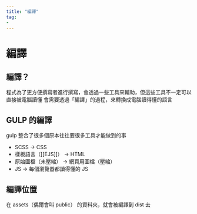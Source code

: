 ```yaml
---
title: "編譯"
tag: 
- 
---
```

# 編譯
## 編譯？
程式為了更方便撰寫者進行撰寫，會透過一些工具來輔助，但這些工具不一定可以直接被電腦讀懂
會需要透過「編譯」的過程，來轉換成電腦讀得懂的語言

## GULP 的編譯
gulp 整合了很多個原本往往要很多工具才能做到的事
- SCSS -> CSS
- 樣板語言（[[EJS]]） -> HTML
- 原始圖檔（未壓縮） -> 網頁用圖檔（壓縮）
- JS -> 每個瀏覽器都讀得懂的 JS

## 編譯位置
在 assets（偶爾會叫 public） 的資料夾，就會被編譯到 dist 去
